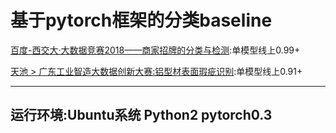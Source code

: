 基于pytorch框架的分类baseline
=========================================
[百度-西交大·大数据竞赛2018——商家招牌的分类与检测](http://dianshi.baidu.com/gemstone/competitions/detail?raceId=17):单模型线上0.99+ <Br/>

[天池 > 广东工业智造大数据创新大赛:铝型材表面瑕疵识别](https://tianchi.aliyun.com/competition/information.htm?spm=5176.11165268.5678.2.7d4910c5YfrwzY&raceId=231682):单模型线上0.91+ <Br/>

--------------------------------------------------------
运行环境:Ubuntu系统 Python2 pytorch0.3
--------------------------------------------------------
